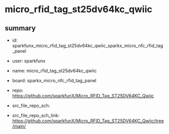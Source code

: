 # micro_rfid_tag_st25dv64kc_qwiic
 
## summary 
* id: sparkfunx_micro_rfid_tag_st25dv64kc_qwiic_sparkx_micro_nfc_rfid_tag_panel
* user: sparkfunx
* name: micro_rfid_tag_st25dv64kc_qwiic
* board: sparkx_micro_nfc_rfid_tag_panel
* repo: https://github.com/sparkfunX/Micro_RFID_Tag_ST25DV64KC_Qwiic



* src_file_repo_sch: 
* src_file_repo_sch_link: https://github.com/sparkfunX/Micro_RFID_Tag_ST25DV64KC_Qwiic/tree/main/







